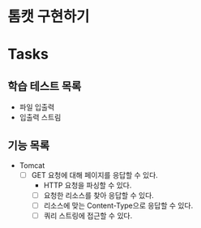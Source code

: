 # 톰캣 구현하기

# Tasks

## 학습 테스트 목록

- 파일 입출력
- 입출력 스트림

## 기능 목록

- Tomcat
    - [ ] GET 요청에 대해 페이지를 응답할 수 있다.
        - HTTP 요청을 파싱할 수 있다.
        - [ ] 요청한 리소스를 찾아 응답할 수 있다.
        - [ ] 리소스에 맞는 Content-Type으로 응답할 수 있다.
        - [ ] 쿼리 스트링에 접근할 수 있다.
